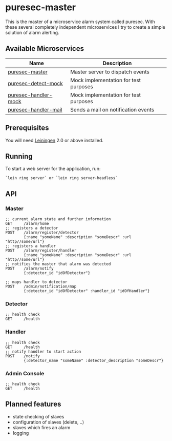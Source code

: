# puresec-master

This is the master of a microservice alarm system called puresec. With these several completely independent microservices I
try to create a simple solution of alarm alerting.

## Available Microservices

| Name   |  Description |
|----------|-------------|
| [puresec-master](https://github.com/fhopeman/puresec-master) | Master server to dispatch events |
| [puresec-detect-mock](https://github.com/fhopeman/puresec-detect-mock)  | Mock implementation for test purposes |
| [puresec-handler-mock](https://github.com/fhopeman/puresec-handler-mock) | Mock implementation for test purposes |
| [puresec-handler-mail](https://github.com/msch4/puresec-handler-mail) | Sends a mail on notification events |

## Prerequisites

You will need [Leiningen](https://github.com/technomancy/leiningen) 2.0 or above installed.

## Running

To start a web server for the application, run:

    `lein ring server` or `lein ring server-headless`

## API
### Master
```
;; current alarm state and further information
GET     /alarm/home
;; registers a detector
POST    /alarm/register/detector
        {:name "someName" :description "someDescr" :url "http//some/url"}
;; registers a handler
POST    /alarm/register/handler
        {:name "someName" :description "someDescr" :url "http//some/url"}
;; notifies the master that alarm was detected
POST    /alarm/notify
        {:detector_id "idOfDetector"}
```

```
;; maps handler to detector
POST    /admin/notification/map
        {:detector_id "idOfDetector" :handler_id "idOfHandler"}
```

### Detector
```
;; health check
GET     /health
```

### Handler
```
;; health check
GET     /health
;; notify handler to start action
POST    /notify
        {:detector_name "someName" :detector_description "someDescr"}
```

### Admin Console
```
;; health check
GET     /health
```

## Planned features
- state checking of slaves
- configuration of slaves (delete, ..)
- slaves which fires an alarm
- logging

